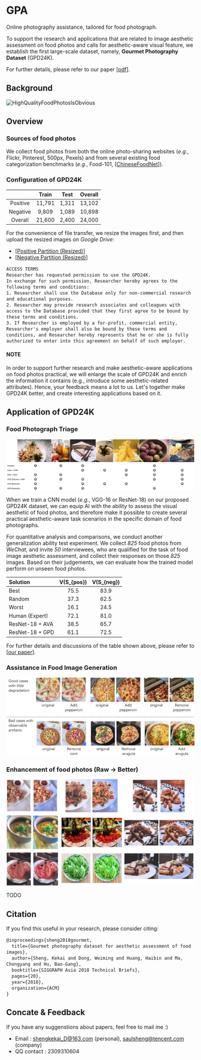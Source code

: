 # GPA
Online photography assistance, tailored for food photograph.

To support the research and applications that are related to image aesthetic assessment on food photos and calls for aesthetic-aware visual feature, we establish the first large-scale dataset, namely, **Gourmet Photography Dataset** (GPD24K).

For further details, please refer to our paper [[pdf](https://www.researchgate.net/profile/Kekai_Sheng3/publication/329329757_Gourmet_photography_dataset_for_aesthetic_assessment_of_food_images/links/5c0dc00c92851c39ebe1d0f9/Gourmet-photography-dataset-for-aesthetic-assessment-of-food-images.pdf)].

## Background
![HighQualityFoodPhotosIsObvious](http://chongyangma.com/publications/gp/2018_gp_thumbnail.jpg "真 * 秀色可餐")

## Overview
### Sources of food photos
We collect food photos from both the online photo-sharing websites (*e.g.*, Flickr, Pinterest, 500px, Pexels) and from several existing food categorization benchmarks (*e.g.*, Food-101, [[ChineseFoodNet](https://sites.google.com/view/chinesefoodnet/)]).

### Configuration of GPD24K

|  | Train | Test | Overall |
| :------: | :------: | :------: | :------: |
| Positive | 11,791 | 1,311 | 13,102 |
| Negative | 9,809 | 1,089 | 10,898 |
| Overall | 21,600 | 2,400 | 24,000 |

For the convenience of file transfer, we resize the images first, and then upload the resized images on *Google Drive*:
 * [[Positive Partition (Resized)](https://drive.google.com/open?id=1hQUtgNBXijFP1ET82AazlhxQ6Rz38DgY)]
 * [[Negative Partition (Resized)](https://drive.google.com/open?id=1vlPalmsrkHRUJ3razt4tR-V3w7FJGrqi)]

```
ACCESS TERMS 
Researcher has requested permission to use the GPD24K.
In exchange for such permission, Researcher hereby agrees to the following terms and conditions:
1. Researcher shall use the Database only for non-commercial research and educational purposes.
2. Researcher may provide research associates and colleagues with access to the Database provided that they first agree to be bound by these terms and conditions.
3. If Researcher is employed by a for-profit, commercial entity, Researcher's employer shall also be bound by these terms and conditions, and Researcher hereby represents that he or she is fully authorized to enter into this agreement on behalf of such employer.

```

#### NOTE
In order to support further research and make aesthetic-aware applications on food photos practical, we will enlarge the scale of GPD24K and enrich the information it contains (e.g., introduce some aesthetic-related attributes). Hence, your feedback means a lot to us. Let's together make GPD24K better, and create interesting applications based on it.

## Application of GPD24K
### Food Photograph Triage
![FoodPhotoTriage](https://github.com/Openning07/GPA/blob/master/TeaserOfSA2018.png "With the help of GPD24K, we can now enable AI to pick high-quality food photos automatically!")

When we train a CNN model (*e.g.*, VGG-16 or ResNet-18) on our proposed GPD24K dataset, we can equip AI with the ability to assess the visual aesthetic of food photos, and therefore make it possible to create several practical aesthetic-aware task scenarios in the specific domain of food photographs.

For quantitative analysis and comparisons, we conduct another generalization ability test experiment. We collect *825* food photos from *WeChat*, and invite *50* interviewees, who are qualified for the task of food image aesthetic assessment, and collect their responses on those *825* images. Based on their judgements, we can evaluate how the trained model perform on unseen food photos.

| Solution | V(S_{pos}) | V(S_{neg}) |
| :--- | :-----: | :-----: |
| Best | 75.5 | 83.9 |
| Random | 37.3 | 62.5 |
| Worst | 16.1 | 24.5 |
| Human (Expert) | 72.1 | 81.0 |
| ResNet-18 + AVA | 38.5 | 65.7 |
| ResNet-18 + GPD | 61.1 | 72.5 |

For further details and discussions of the table shown above, please refer to [[our paper](https://www.researchgate.net/profile/Kekai_Sheng3/publication/329329757_Gourmet_photography_dataset_for_aesthetic_assessment_of_food_images/links/5c0dc00c92851c39ebe1d0f9/Gourmet-photography-dataset-for-aesthetic-assessment-of-food-images.pdf)].

### Assistance in Food Image Generation
![AssistanceInFoodImageGeneration](https://github.com/Openning07/GPA/blob/master/HelpToDiminishBadCaseGeneration.png "TODO")

### Enhancement of food photos (Raw -> Better)
![FoodPhotoEnhancement](https://github.com/Openning07/GPA/blob/master/FoodPhotoEnhancement_PlaceHolder.jpg "Much better than the original images, and save your time from the endless attempts with existing PS tools!")

TODO

## Citation
If you find this useful in your research, please consider citing:
```
@inproceedings{sheng2018gourmet,
  title={Gourmet photography dataset for aesthetic assessment of food images},
  author={Sheng, Kekai and Dong, Weiming and Huang, Haibin and Ma, Chongyang and Hu, Bao-Gang},
  booktitle={SIGGRAPH Asia 2018 Technical Briefs},
  pages={20},
  year={2018},
  organization={ACM}
}
```

## Concate & Feedback
If you have any suggenstions about papers, feel free to mail me :)
 * Email : shengkekai_D@163.com (personal), saulsheng@tencent.com (company)
 * QQ contact : 2309310604

